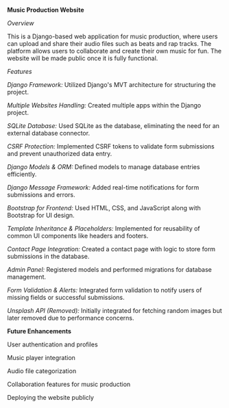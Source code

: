 __Music Production Website__

_Overview_

This is a Django-based web application for music production, where users can upload and share their audio files such as beats and rap tracks. The platform allows users to collaborate and create their own music for fun. The website will be made public once it is fully functional.

_Features_

_Django Framework:_ Utilized Django's MVT architecture for structuring the project.

_Multiple Websites Handling:_ Created multiple apps within the Django project.

_SQLite Database:_ Used SQLite as the database, eliminating the need for an external database connector.

_CSRF Protection:_ Implemented CSRF tokens to validate form submissions and prevent unauthorized data entry.

_Django Models & ORM:_ Defined models to manage database entries efficiently.

_Django Message Framework:_ Added real-time notifications for form submissions and errors.

_Bootstrap for Frontend:_ Used HTML, CSS, and JavaScript along with Bootstrap for UI design.

_Template Inheritance & Placeholders:_ Implemented for reusability of common UI components like headers and footers.

_Contact Page Integration:_ Created a contact page with logic to store form submissions in the database.

_Admin Panel:_ Registered models and performed migrations for database management.

_Form Validation & Alerts:_ Integrated form validation to notify users of missing fields or successful submissions.

_Unsplash API (Removed):_ Initially integrated for fetching random images but later removed due to performance concerns.

__Future Enhancements__

User authentication and profiles

Music player integration

Audio file categorization

Collaboration features for music production

Deploying the website publicly